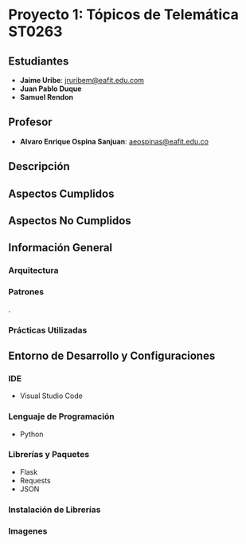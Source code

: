 # Proyecto 1: Tópicos de Telemática ST0263

## Estudiantes
- **Jaime Uribe**: jruribem@eafit.edu.com
- **Juan Pablo Duque**
- **Samuel Rendon**

## Profesor
- **Alvaro Enrique Ospina Sanjuan**: aeospinas@eafit.edu.co

## Descripción


## Aspectos Cumplidos


## Aspectos No Cumplidos


## Información General

### Arquitectura


### Patrones
.

### Prácticas Utilizadas


## Entorno de Desarrollo y Configuraciones

### IDE
- Visual Studio Code

### Lenguaje de Programación
- Python

### Librerías y Paquetes
- Flask
- Requests
- JSON

### Instalación de Librerías

### Imagenes
